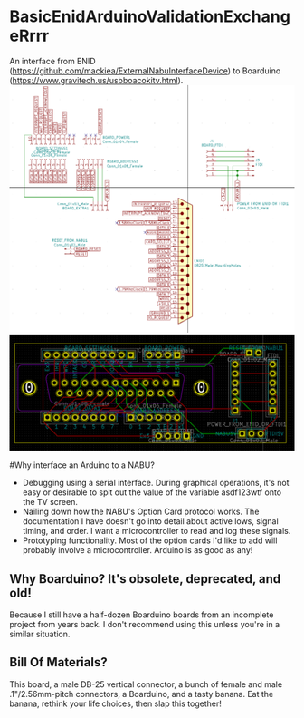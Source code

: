 # BasicEnidArduinoValidationExchangeRrrr
An interface from ENID (https://github.com/mackiea/ExternalNabuInterfaceDevice) to Boarduino (https://www.gravitech.us/usbboacokitv.html).
![schematic](/Beaver.Schematic.png)
![pcb](/Beaver.PCB.png)

#Why interface an Arduino to a NABU?
* Debugging using a serial interface. During graphical operations, it's not easy or desirable to spit out the value of the variable asdf123wtf onto the TV screen.
* Nailing down how the NABU's Option Card protocol works. The documentation I have doesn't go into detail about active lows, signal timing, and order. I want a microcontroller to read and log these signals.
* Prototyping functionality. Most of the option cards I'd like to add will probably involve a microcontroller. Arduino is as good as any!

## Why Boarduino? It's obsolete, deprecated, and old!
Because I still have a half-dozen Boarduino boards from an incomplete project from years back. I don't recommend using this unless you're in a similar situation.

## Bill Of Materials?
This board, a male DB-25 vertical connector, a bunch of female and male .1"/2.56mm-pitch connectors,  a Boarduino, and a tasty banana. Eat the banana, rethink your life choices, then slap this together!
